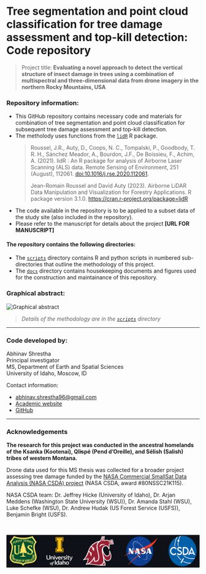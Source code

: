 # Tree segmentation and point cloud classification for tree damage assessment and top-kill detection: Code repository

> Project title: **Evaluating a novel approach to detect the vertical structure of insect damage in trees using a combination of multispectral and three-dimensional data from drone imagery in the northern Rocky Mountains, USA**

### Repository information:
* This GitHub repository contains necessary code and materials for combination of tree segmentation and point cloud classification for subsequent tree damage assessment and top-kill detection.
* The metholody uses functions from the [`lidR`](https://github.com/r-lidar/lidR) R package.  
  > Roussel, J.R., Auty, D., Coops, N. C., Tompalski, P., Goodbody, T. R. H., Sánchez Meador, A., Bourdon, J.F., De Boissieu, F., Achim, A. (2021). lidR : An R package for analysis of Airborne Laser Scanning (ALS) data. Remote Sensing of Environment, 251 (August), 112061. [doi:10.1016/j.rse.2020.112061](https://doi.org/10.1016/j.rse.2020.112061).
  > 
  > Jean-Romain Roussel and David Auty (2023). Airborne LiDAR Data Manipulation and Visualization for Forestry Applications. R package version 3.1.0. https://cran.r-project.org/package=lidR 
* The code available in the repository is to be applied to a subset data of the study site (also included in the repository). 
* Please refer to the manuscript for details about the project **[URL FOR MANUSCRIPT]**  

#### The repository contains the following directories:
* The [`scripts`](scripts) directory contains R and python scripts in numbered sub-directories that outline the methodology of this project.
* The [`docs`](docs) directory contains housekeeping documents and figures used for the construction and maintainance of this repository.

### Graphical abstract:
![Graphical abstract](docs/GraphicalAbstract.png)  

> *Details of the methodology are in the  [`scripts`](scripts) directory*

----------------------------------------------------------
### Code developed by:
Abhinav Shrestha  
Principal investigator  
MS, Department of Earth and Spatial Sciences  
University of Idaho, Moscow, ID

Contact information: 
* abhinav.shrestha96@gmail.com 
* [Academic website]( https://abhinavshrestha-41.github.io/)  
* [GitHub](https://github.com/abhinavshrestha-41)

<hr>

### Acknowledgements

**The research for this project was conducted in the ancestral homelands of the Ksanka (Kootenai), Ql̓ispé (Pend d’Oreille), and Sélish (Salish) tribes of western Montana.**

Drone data used for this MS thesis was collected for a broader project assessing tree damage funded by the <a href = "https://www.earthdata.nasa.gov/esds/csda" target="_blank">NASA Commercial SmallSat Data Analysis (NASA CSDA) project</a> (NASA CSDA, award #80NSSC21K115).

NASA CSDA team: Dr. Jeffrey Hicke (University of Idaho), Dr. Arjan Meddens (Washington State University (WSU)), Dr. Amanda Stahl (WSU), Luke Schefke (WSU), Dr. Andrew Hudak (US Forest Service (USFS)), Benjamin Bright (USFS).

<br>

![Project institutions - banner](docs/ProjectInstitutionsBanner.png) 

